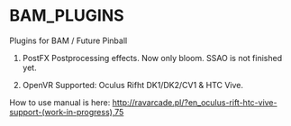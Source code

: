 BAM_PLUGINS
===========

Plugins for BAM / Future Pinball

1. PostFX
Postprocessing effects. Now only bloom. SSAO is not finished yet.

2. OpenVR 
Supported: Oculus Rifht DK1/DK2/CV1 & HTC Vive.

How to use manual is here:
http://ravarcade.pl/?en_oculus-rift-htc-vive-support-(work-in-progress),75
